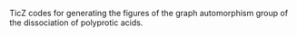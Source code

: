 TicZ codes for generating the figures of the graph automorphism group of the dissociation of polyprotic acids. 
